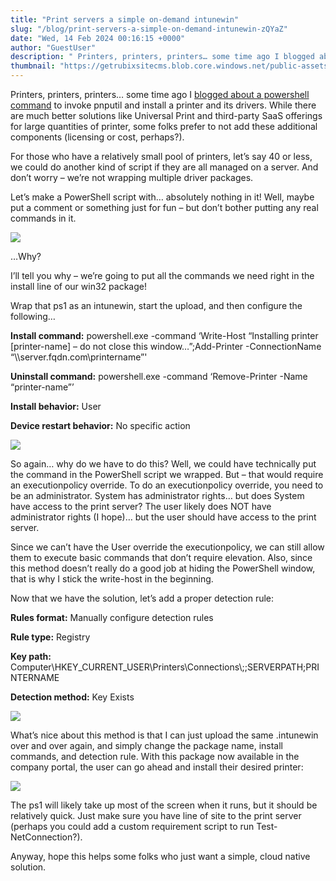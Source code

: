 ```yaml
---
title: "Print servers a simple on-demand intunewin"
slug: "/blog/print-servers-a-simple-on-demand-intunewin-zQYaZ"
date: "Wed, 14 Feb 2024 00:16:15 +0000"
author: "GuestUser"
description: " Printers, printers, printers… some time ago I blogged about a powershell command to invoke pnputil and install a printer and its drivers. While there are much better solutions like Universal Print and third-party SaaS offerings for large quantities of printer, some folks prefer to not add these additional"
thumbnail: "https://getrubixsitecms.blob.core.windows.net/public-assets/content/v1/logo512.png"
---
```


Printers, printers, printers… some time ago I [blogged about a powershell command](https://www.getrubix.com/blog/deploy-individual-printers-with-intune?rq=printer) to invoke pnputil and install a printer and its drivers. While there are much better solutions like Universal Print and third-party SaaS offerings for large quantities of printer, some folks prefer to not add these additional components (licensing or cost, perhaps?).

For those who have a relatively small pool of printers, let’s say 40 or less, we could do another kind of script if they are all managed on a server. And don’t worry – we’re not wrapping multiple driver packages.

Let’s make a PowerShell script with… absolutely nothing in it! Well, maybe put a comment or something just for fun – but don’t bother putting any real commands in it.

![](https://getrubixsitecms.blob.core.windows.net/public-assets/content/v1/5dd365a31aa1fd743bc30b8e/69c62aa7-9423-4ea6-aaea-98aaf0c8c090/blog1.png)

…Why? 

I’ll tell you why – we’re going to put all the commands we need right in the install line of our win32 package!

Wrap that ps1 as an intunewin, start the upload, and then configure the following…

**Install command:** powershell.exe -command ‘Write-Host “Installing printer \[printer-name\] – do not close this window…”;Add-Printer -ConnectionName “\\\\server.fqdn.com\\printername”'

**Uninstall command:** powershell.exe -command ‘Remove-Printer -Name “printer-name”’

**Install behavior:** User

**Device restart behavior:** No specific action

![](https://getrubixsitecms.blob.core.windows.net/public-assets/content/v1/5dd365a31aa1fd743bc30b8e/9ddef4db-9c96-429e-81b8-36f8f74da089/blog2.png)

So again… why do we have to do this? Well, we could have technically put the command in the PowerShell script we wrapped. But – that would require an executionpolicy override. To do an executionpolicy override, you need to be an administrator. System has administrator rights… but does System have access to the print server? The user likely does NOT have administrator rights (I hope)… but the user should have access to the print server.

Since we can’t have the User override the executionpolicy, we can still allow them to execute basic commands that don’t require elevation. Also, since this method doesn’t really do a good job at hiding the PowerShell window, that is why I stick the write-host in the beginning.

Now that we have the solution, let’s add a proper detection rule:

**Rules format:** Manually configure detection rules

**Rule type:** Registry

**Key path:** Computer\\HKEY\_CURRENT\_USER\\Printers\\Connections\\;;SERVERPATH;PRINTERNAME

**Detection method:** Key Exists

![](https://getrubixsitecms.blob.core.windows.net/public-assets/content/v1/5dd365a31aa1fd743bc30b8e/6abfdc4a-ce37-486f-907c-435e5eec3964/blog_detect.png)

What’s nice about this method is that I can just upload the same .intunewin over and over again, and simply change the package name, install commands, and detection rule. With this package now available in the company portal, the user can go ahead and install their desired printer:

![](https://getrubixsitecms.blob.core.windows.net/public-assets/content/v1/5dd365a31aa1fd743bc30b8e/3603eb96-1abc-4ec2-b3c7-0af93590d242/blog4.png)

The ps1 will likely take up most of the screen when it runs, but it should be relatively quick. Just make sure you have line of site to the print server (perhaps you could add a custom requirement script to run Test-NetConnection?).

Anyway, hope this helps some folks who just want a simple, cloud native solution.
